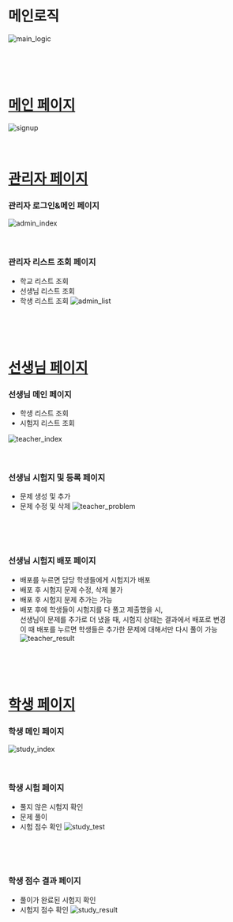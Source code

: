 # 메인로직
![main_logic](https://user-images.githubusercontent.com/84568097/188052178-41cd16df-5aa7-4df1-98d6-c4a8ea83c920.PNG)


<br/>
<br/>
<br/>

# [메인 페이지](./schoolManagement/src/main/java/com/example/schoolmanagement/controller/)
![signup](https://user-images.githubusercontent.com/84568097/188051214-2cc77f7d-92c3-4fdf-afcd-1957d2bae512.PNG)
<br/>
<br/>
<br/>

# [관리자 페이지](./schoolManagement/src/main/java/com/example/schoolmanagement/web/siteManager/controller/)

### 관리자 로그인&메인 페이지
![admin_index](https://user-images.githubusercontent.com/84568097/187846854-3c02ac6e-2aa3-4a33-8ece-6b49e11e561c.PNG)
<br/>
<br/>
<br/>

### 관리자 리스트 조회 페이지
* 학교 리스트 조회
* 선생님 리스트 조회
* 학생 리스트 조회
![admin_list](https://user-images.githubusercontent.com/84568097/187847055-38ad558f-b9ff-492f-b18e-a53419631821.PNG)
<br/>
<br/>
<br/>


# [선생님 페이지](./schoolManagement/src/main/java/com/example/schoolmanagement/web/siteTeacher/controller/)

### 선생님 메인 페이지
* 학생 리스트 조회
* 시험지 리스트 조회

![teacher_index](https://user-images.githubusercontent.com/84568097/187847708-ce87b432-c09e-4029-b3af-960ff320219f.PNG)
<br/>
<br/>
<br/>
### 선생님 시험지 및 등록 페이지
* 문제 생성 및 추가
* 문제 수정 및 삭제
![teacher_problem](https://user-images.githubusercontent.com/84568097/187847929-32c5eb85-a7e4-4184-874e-873ae94f25f8.PNG)
<br/>
<br/>
<br/>

### 선생님 시험지 배포 페이지
* 배포를 누르면 담당 학생들에게 시험지가 배포
* 배포 후 시험지 문제 수정, 삭제 불가
* 배포 후 시험지 문제 추가는 가능
* 배포 후에 학생들이 시험지를 다 풀고 제출했을 시,<br/>
 선생님이 문제를 추가로 더 냈을 때, 시험지 상태는 결과에서 배포로 변경  
 이 때 배포를 누르면 학생들은 추가한 문제에 대해서만 다시 풀이 가능
![teacher_result](https://user-images.githubusercontent.com/84568097/188052564-c3d162a2-5991-4327-afb7-0d11b7c7e2ba.PNG)

<br/>
<br/>
<br/>

# [학생 페이지](./schoolManagement/src/main/java/com/example/schoolmanagement/web/siteStudy/controller/)
### 학생 메인 페이지
![study_index](https://user-images.githubusercontent.com/84568097/187848791-1c32de2a-2f71-413b-b8dc-054f0a0d2d58.PNG)
<br/>
<br/>
<br/>

### 학생 시험 페이지
* 풀지 않은 시험지 확인
* 문제 풀이
* 시험 점수 확인
![study_test](https://user-images.githubusercontent.com/84568097/187848953-2b0836cc-3868-42dd-bbfb-4935c39b248a.PNG)
<br/>
<br/>
<br/>

### 학생 점수 결과 페이지
* 풀이가 완료된 시험지 확인
* 시험지 점수 확인
![study_result](https://user-images.githubusercontent.com/84568097/187849280-9560bf65-6734-48e4-a13e-a52704d98bfb.PNG)
